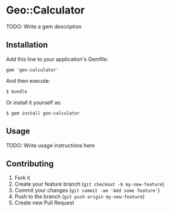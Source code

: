 # Geo::Calculator

TODO: Write a gem description

## Installation

Add this line to your application's Gemfile:

    gem 'geo-calculator'

And then execute:

    $ bundle

Or install it yourself as:

    $ gem install geo-calculator

## Usage

TODO: Write usage instructions here

## Contributing

1. Fork it
2. Create your feature branch (`git checkout -b my-new-feature`)
3. Commit your changes (`git commit -am 'Add some feature'`)
4. Push to the branch (`git push origin my-new-feature`)
5. Create new Pull Request

